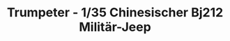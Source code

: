 ---
layout: product
title: "Trumpeter - 1/35 Chinesischer Bj212 Militär-Jeep"
price: "2550" 
desc: "N/A"
img_path: "/assets/img/TRU02302.jpg"
brand: "N/A"
available: false
special_offer: false
new: false
soon: false
cat: "010000"
subcat: "013400"
subsubcat: "0N/A"
sifra: "TRU02302"
---